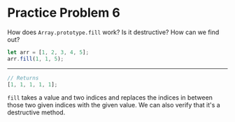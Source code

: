 # Practice Problem 6

How does `Array.prototype.fill` work? Is it destructive? How can we find out?

```js
let arr = [1, 2, 3, 4, 5];
arr.fill(1, 1, 5);
```

---

```js
// Returns
[1, 1, 1, 1, 1];
```

`fill` takes a value and two indices and replaces the indices in between those two given indices with the given value. We can also verify that it's a destructive method.

